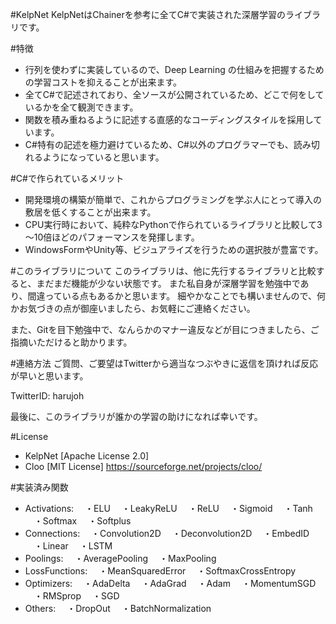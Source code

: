 #KelpNet
KelpNetはChainerを参考に全てC#で実装された深層学習のライブラリです。


#特徴
- 行列を使わずに実装しているので、Deep Learning の仕組みを把握するための学習コストを抑えることが出来ます。
- 全てC#で記述されており、全ソースが公開されているため、どこで何をしているかを全て観測できます。
- 関数を積み重ねるように記述する直感的なコーディングスタイルを採用しています。
- C#特有の記述を極力避けているため、C#以外のプログラマーでも、読み切れるようになっていると思います。

#C#で作られているメリット
- 開発環境の構築が簡単で、これからプログラミングを学ぶ人にとって導入の敷居を低くすることが出来ます。
- CPU実行時において、純粋なPythonで作られているライブラリと比較して3～10倍ほどのパフォーマンスを発揮します。
- WindowsFormやUnity等、ビジュアライズを行うための選択肢が豊富です。

#このライブラリについて
このライブラリは、他に先行するライブラリと比較すると、まだまだ機能が少ない状態です。
また私自身が深層学習を勉強中であり、間違っている点もあるかと思います。
細やかなことでも構いませんので、何かお気づきの点が御座いましたら、お気軽にご連絡ください。

また、Gitを目下勉強中で、なんらかのマナー違反などが目につきましたら、ご指摘いただけると助かります。


#連絡方法
ご質問、ご要望はTwitterから適当なつぶやきに返信を頂ければ反応が早いと思います。

TwitterID: harujoh


最後に、このライブラリが誰かの学習の助けになれば幸いです。


#License
- KelpNet [Apache License 2.0]
- Cloo [MIT License] https://sourceforge.net/projects/cloo/

#実装済み関数
- Activations:
　・ELU
　・LeakyReLU
　・ReLU
　・Sigmoid
　・Tanh
　・Softmax
　・Softplus
- Connections:
　・Convolution2D
　・Deconvolution2D
　・EmbedID
　・Linear
　・LSTM
- Poolings:
　・AveragePooling
　・MaxPooling
- LossFunctions:
　・MeanSquaredError
　・SoftmaxCrossEntropy
- Optimizers:
　・AdaDelta
　・AdaGrad
　・Adam
　・MomentumSGD
　・RMSprop
　・SGD
- Others:
　・DropOut
　・BatchNormalization
